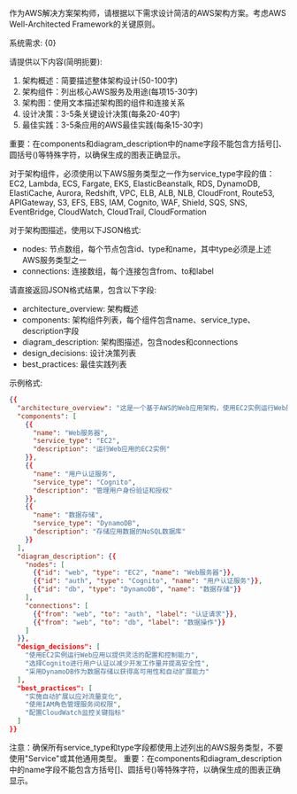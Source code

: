 作为AWS解决方案架构师，请根据以下需求设计简洁的AWS架构方案。考虑AWS Well-Architected Framework的关键原则。

系统需求:
{0}

请提供以下内容(简明扼要):
1. 架构概述：简要描述整体架构设计(50-100字)
2. 架构组件：列出核心AWS服务及用途(每项15-30字)
3. 架构图：使用文本描述架构图的组件和连接关系
4. 设计决策：3-5条关键设计决策(每条20-40字)
5. 最佳实践：3-5条应用的AWS最佳实践(每条15-30字)

重要：在components和diagram_description中的name字段不能包含方括号[]、圆括号()等特殊字符，以确保生成的图表正确显示。

对于架构组件，必须使用以下AWS服务类型之一作为service_type字段的值：
EC2, Lambda, ECS, Fargate, EKS, ElasticBeanstalk, RDS, DynamoDB, ElastiCache, Aurora, Redshift, 
VPC, ELB, ALB, NLB, CloudFront, Route53, APIGateway, S3, EFS, EBS, IAM, Cognito, WAF, Shield, 
SQS, SNS, EventBridge, CloudWatch, CloudTrail, CloudFormation

对于架构图描述，使用以下JSON格式:
- nodes: 节点数组，每个节点包含id、type和name，其中type必须是上述AWS服务类型之一
- connections: 连接数组，每个连接包含from、to和label

请直接返回JSON格式结果，包含以下字段:
- architecture_overview: 架构概述
- components: 架构组件列表，每个组件包含name、service_type、description字段
- diagram_description: 架构图描述，包含nodes和connections
- design_decisions: 设计决策列表
- best_practices: 最佳实践列表

示例格式:
```json
{{
  "architecture_overview": "这是一个基于AWS的Web应用架构，使用EC2实例运行Web服务，Cognito进行用户认证，数据存储在DynamoDB中。该架构具有高可用性和可扩展性，适合处理变化的负载需求。",
  "components": [
    {{
      "name": "Web服务器",
      "service_type": "EC2",
      "description": "运行Web应用的EC2实例"
    }},
    {{
      "name": "用户认证服务",
      "service_type": "Cognito",
      "description": "管理用户身份验证和授权"
    }},
    {{
      "name": "数据存储",
      "service_type": "DynamoDB",
      "description": "存储应用数据的NoSQL数据库"
    }}
  ],
  "diagram_description": {{
    "nodes": [
      {{"id": "web", "type": "EC2", "name": "Web服务器"}},
      {{"id": "auth", "type": "Cognito", "name": "用户认证服务"}},
      {{"id": "db", "type": "DynamoDB", "name": "数据存储"}}
    ],
    "connections": [
      {{"from": "web", "to": "auth", "label": "认证请求"}},
      {{"from": "web", "to": "db", "label": "数据操作"}}
    ]
  }},
  "design_decisions": [
    "使用EC2实例运行Web应用以提供灵活的配置和控制能力",
    "选择Cognito进行用户认证以减少开发工作量并提高安全性",
    "采用DynamoDB作为数据存储以获得高可用性和自动扩展能力"
  ],
  "best_practices": [
    "实施自动扩展以应对流量变化",
    "使用IAM角色管理服务间权限",
    "配置CloudWatch监控关键指标"
  ]
}}
```
注意：确保所有service_type和type字段都使用上述列出的AWS服务类型，不要使用"Service"或其他通用类型。
重要：在components和diagram_description中的name字段不能包含方括号[]、圆括号()等特殊字符，以确保生成的图表正确显示。